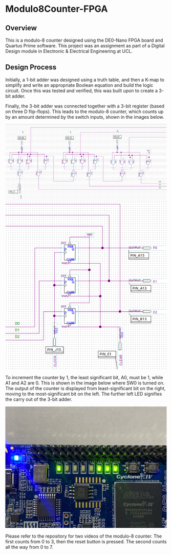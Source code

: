 # Modulo8Counter-FPGA

## Overview
This is a modulo-8 counter designed using the DE0-Nano FPGA board and Quartus Prime software. This project was an assignment as part of a Digital Design module in Electronic & Electrical Engineering at UCL. 

## Design Process
Initially, a 1-bit adder was designed using a truth table, and then a K-map to simplify and write an appropriate Boolean equation and build the logic circuit. Once this was tested and verified, this was built upon to create a 3-bit adder. 

Finally, the 3-bit adder was connected together with a 3-bit register (based on three D flip-flops). This leads to the modulo-8 counter, which counts up by an amount determined by the switch inputs, shown in the images below. 

![Block Diagram 1](https://github.com/RonaldoBaker/Modulo8Counter-FPGA/blob/main/Quartus%20Prime%20Block%20Diagram%20Pt1.png)
![Block Diagram 2](https://github.com/RonaldoBaker/Modulo8Counter-FPGA/blob/main/Quartus%20Prime%20Block%20Diagram%20Pt2.png)

To increment the counter by 1, the least significant bit, A0, must be 1, while A1 and A2 are 0. This is shown in the image below where SW0 is turned on. The output of the counter is displayed from least-significant bit on the right, moving to the most-significant bit on the left. The further left LED signifies the carry out of the 3-bit adder.  

![DE0-Nano LED Lights](https://github.com/RonaldoBaker/Modulo8Counter-FPGA/blob/main/DE0-Nano%203.jpg)

Please refer to the repository for two videos of the modulo-8 counter. The first counts from 0 to 3, then the reset button is pressed. The second counts all the way from 0 to 7.
